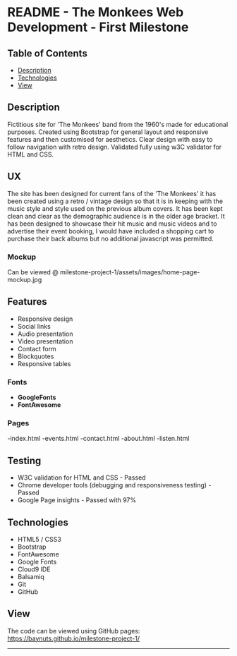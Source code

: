 # README - The Monkees Web Development - First Milestone

## Table of Contents

- [Description](#Description)
- [Technologies](#Technologies)
- [View](#View)


## Description

Fictitious site for 'The Monkees' band from the 1960's made for educational purposes.
Created using Bootstrap for general layout and responsive features and then customised for aesthetics. Clear design with easy to follow navigation with retro design.
Validated fully using w3C validator for HTML and CSS.

## UX

The site has been designed for current fans of the 'The Monkees' it has been created using a retro / vintage design so that it is in keeping with the music style and style used on the previous album covers.
It has been kept clean and clear as the demographic audience is in the older age bracket. It has been designed to showcase their hit music and music videos and to advertise their event booking, I would have included a shopping cart to purchase their back albums but no additional javascript was permitted.

### Mockup

Can be viewed @ milestone-project-1/assets/images/home-page-mockup.jpg
      
## Features

- Responsive design
- Social links
- Audio presentation
- Video presentation
- Contact form
- Blockquotes
- Responsive tables


### Fonts

- **GoogleFonts** 
- **FontAwesome**

### Pages

-index.html
-events.html
-contact.html
-about.html
-listen.html

## Testing

- W3C validation for HTML and CSS - Passed
- Chrome developer tools (debugging and responsiveness testing) - Passed
- Google Page insights - Passed with 97%

## Technologies

- HTML5 / CSS3
- Bootstrap
- FontAwesome
- Google Fonts
- Cloud9 IDE
- Balsamiq
- Git
- GitHub



## View

The code can be viewed using GitHub pages: 
https://baynuts.github.io/milestone-project-1/

------------------------------------------------------------